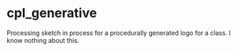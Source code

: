 # cpl_generative
Processing sketch in process for a procedurally generated logo for a class. I know nothing about this.
